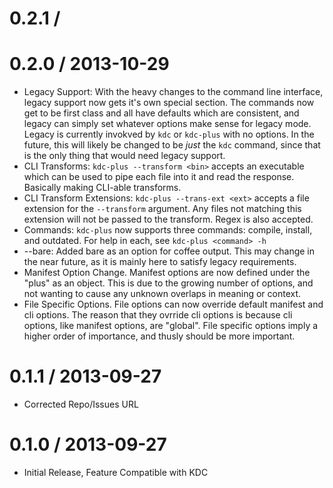 # 0.2.1 / 

# 0.2.0 / 2013-10-29

 - Legacy Support: With the heavy changes to the command line interface,
  legacy support now gets it's own special section. The commands now get
  to be first class and all have defaults which are consistent, and legacy
  can simply set whatever options make sense for legacy mode. Legacy is
  currently invokved by `kdc` or `kdc-plus` with no options. In the future,
  this will likely be changed to be *just* the `kdc` command, since that is
  the only thing that would need legacy support.
 - CLI Transforms: `kdc-plus --transform <bin>` accepts an executable which
  can be used to pipe each file into it and read the response. Basically making
  CLI-able transforms.
 - CLI Transform Extensions: `kdc-plus --trans-ext <ext>` accepts a file
  extension for the `--transform` argument. Any files not matching this
  extension will not be passed to the transform. Regex is also accepted.
 - Commands: `kdc-plus` now supports three commands: compile, install, and
  outdated. For help in each, see `kdc-plus <command> -h`
 - --bare: Added bare as an option for coffee output. This may change in the
  near future, as it is mainly here to satisfy legacy requirements.
 - Manifest Option Change. Manifest options are now defined under the "plus"
  as an object. This is due to the growing number of options, and not wanting
  to cause any unknown overlaps in meaning or context.
 - File Specific Options. File options can now override default manifest and
  cli options. The reason that they ovrride cli options is because cli options,
  like manifest options, are "global". File specific options imply a higher
  order of importance, and thusly should be more important. 

# 0.1.1 / 2013-09-27

 - Corrected Repo/Issues URL

# 0.1.0 / 2013-09-27

 - Initial Release, Feature Compatible with KDC
